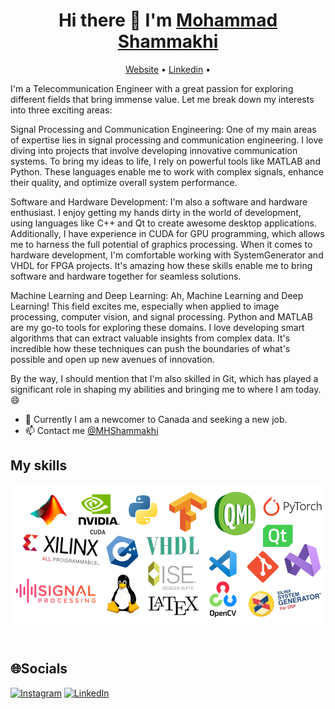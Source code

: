 <h1 align="center"> Hi there 👋 I'm <a href='https://mhshammakhi.github.io/'>Mohammad Shammakhi </a></h1>

<p align="center">
 <a>
  <a href="https://mhshammakhi.github.io">Website</a> •
  <a href="https://www.linkedin.com/in/mohammad-hasan-shammakhi-a6a34663/">Linkedin</a> •
</p>

I'm a Telecommunication Engineer with a great passion for exploring different fields that bring immense value. Let me break down my interests into three exciting areas:

Signal Processing and Communication Engineering:
One of my main areas of expertise lies in signal processing and communication engineering. I love diving into projects that involve developing innovative communication systems. To bring my ideas to life, I rely on powerful tools like MATLAB and Python. These languages enable me to work with complex signals, enhance their quality, and optimize overall system performance.

Software and Hardware Development:
I'm also a software and hardware enthusiast. I enjoy getting my hands dirty in the world of development, using languages like C++ and Qt to create awesome desktop applications. Additionally, I have experience in CUDA for GPU programming, which allows me to harness the full potential of graphics processing. When it comes to hardware development, I'm comfortable working with SystemGenerator and VHDL for FPGA projects. It's amazing how these skills enable me to bring software and hardware together for seamless solutions.

Machine Learning and Deep Learning:
Ah, Machine Learning and Deep Learning! This field excites me, especially when applied to image processing, computer vision, and signal processing. Python and MATLAB are my go-to tools for exploring these domains. I love developing smart algorithms that can extract valuable insights from complex data. It's incredible how these techniques can push the boundaries of what's possible and open up new avenues of innovation.

By the way, I should mention that I'm also skilled in Git, which has played a significant role in shaping my abilities and bringing me to where I am today. :smile:

  
* 💼 Currently I am a newcomer to Canada and seeking a new job.
* 📫 Contact me [@MHShammakhi](https://www.linkedin.com/in/mohammad-hasan-shammakhi-a6a34663/)

## My skills
<p align="center">
  <img align="center" alt="Skills" src="./logos.PNG" />
</p>  
<br/>


## 🌐Socials
[![Instagram](https://img.shields.io/badge/Instagram-%23E4405F.svg?logo=Instagram&logoColor=white)](https://www.instagram.com/mh.shammakhi) [![LinkedIn](https://img.shields.io/badge/LinkedIn-%230077B5.svg?logo=linkedin&logoColor=white)](https://www.linkedin.com/in/mohammad-hasan-shammakhi-a6a34663/) 
  
<!--
**mhshammakhi/mhshammakhi** is a ✨ _special_ ✨ repository because its `README.md` (this file) appears on your GitHub profile.

Here are some ideas to get you started:

- 🔭 I’m currently working on ...
- 🌱 I’m currently learning ...
- 👯 I’m looking to collaborate on ...
- 🤔 I’m looking for help with ...
- 💬 Ask me about ...
- 📫 How to reach me: ...
- 😄 Pronouns: ...
- ⚡ Fun fact: ...
-->


